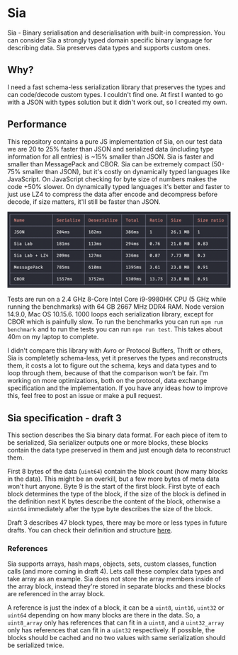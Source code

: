 # Sia

Sia - Binary serialisation and deserialisation with built-in compression. You can consider Sia a strongly typed
domain specific binary language for describing data. Sia preserves data types and supports custom ones.

## Why?

I need a fast schema-less serialization library that preserves the types and can code/decode custom types.
I couldn't find one. At first I wanted to go with a JSON with types solution but it didn't work out, so
I created my own.

## Performance

This repository contains a pure JS implementation of Sia, on our test data we are 20 to 25% faster than JSON
and serialized data (including type information for all entries) is ~15% smaller than JSON. Sia is faster
and smaller than MessagePack and CBOR. Sia can be extremely compact (50-75% smaller than JSON), but it's costly
on dynamically typed languages like JavaScript. On JavaScript checking for byte size of numbers makes the
code +50% slower. On dynamically typed languages it's better and faster to just use LZ4 to compress the data
after encode and decompress before decode, if size matters, it'll still be faster than JSON.

![Sia](./fast.png)

Tests are run on a 2.4 GHz 8-Core Intel Core i9-9980HK CPU (5 GHz while running the benchmarks)
with 64 GB 2667 MHz DDR4 RAM. Node version 14.9.0, Mac OS 10.15.6. 1000 loops each serialization library,
except for CBOR which is painfully slow. To run the benchmarks you can run
`npm run benchmark` and to run the tests you can run `npm run test`. This takes about 40m on my laptop to complete.

I didn't compare this library with Avro or Protocol Buffers, Thrift or others, Sia is completetly schema-less,
yet it preserves the types and reconstructs them, it costs a lot to figure out the schema, keys and data types and to
loop through them, because of that the comparison won't be fair. I'm working on more optimizations, both on the
protocol, data exchange specification and the implementation. If you have any ideas how to improve this,
feel free to post an issue or make a pull request.

## Sia specification - draft 3

This section describes the Sia binary data format. For each piece of item to be serialized,
Sia serializer outputs one or more blocks, these blocks contain the data type preserved in
them and just enough data to reconstruct them.

First 8 bytes of the data (`uint64`) contain the block count (how many blocks in the data). This might be an overkill,
but a few more bytes of meta data won't hurt anyone. Byte 9 is the start of the first block. First byte of each block
determines the type of the block, if the size of the block is defined in the definition next K bytes describe the content
of the block, otherwise a `uint64` immediately after the type byte describes the size of the block.

Draft 3 describes 47 block types, there may be more or less types in future drafts.
You can check their definition and structure [here](./types.md).

### References

Sia supports arrays, hash maps, objects, sets, custom classes, function calls (and more coming in draft 4).
Lets call these complex data types and take array as an example. Sia does not store the array members inside of
the array block, instead they're stored in separate blocks and these blocks are referenced in the array block.

A reference is just the index of a block, it can be a `uint8`, `uint16`, `uint32` or `uint64` depending on how
many blocks are there in the data. So, a `uint8_array` only has references that can fit in a `uint8`, and a
`uint32_array` only has references that can fit in a `uint32` respectively. If possible, the blocks should be
cached and no two values with same serialization should be serialized twice.
